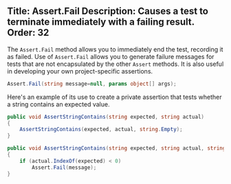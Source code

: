 Title: Assert.Fail
Description: Causes a test to terminate immediately with a failing result.
Order: 32
---

The `Assert.Fail` method allows you to immediately end the test, recording it as failed.
Use of `Assert.Fail` allows you to generate failure messages for tests that are not encapsulated by the other `Assert` methods. It is also useful in developing your own project-specific assertions.

```c#
Assert.Fail(string message=null, params object[] args);
```

Here's an example of its use to create a private assertion that tests whether a string contains an expected value.

```c#
public void AssertStringContains(string expected, string actual)
{
    AssertStringContains(expected, actual, string.Empty);
}

public void AssertStringContains(string expected, string actual, string message)
{
    if (actual.IndexOf(expected) < 0)
        Assert.Fail(message);
}
```
